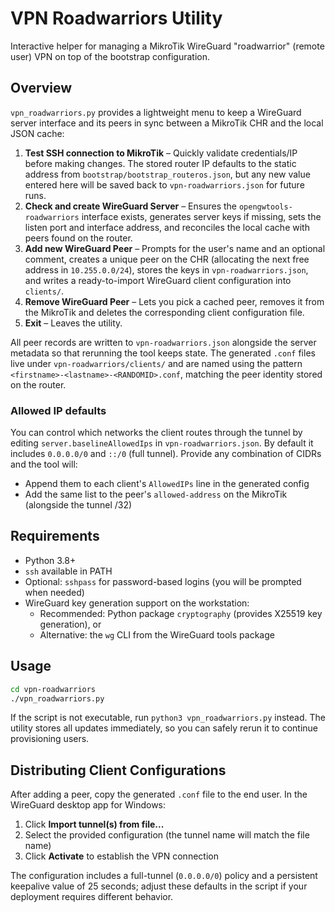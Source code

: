 # VPN Roadwarriors Utility

Interactive helper for managing a MikroTik WireGuard "roadwarrior" (remote user) VPN on top of the bootstrap configuration.

## Overview

`vpn_roadwarriors.py` provides a lightweight menu to keep a WireGuard server interface and its peers in sync between a MikroTik CHR and the local JSON cache:

1. **Test SSH connection to MikroTik** – Quickly validate credentials/IP before making changes. The stored router IP defaults to the static address from `bootstrap/bootstrap_routeros.json`, but any new value entered here will be saved back to `vpn-roadwarriors.json` for future runs.
2. **Check and create WireGuard Server** – Ensures the `opengwtools-roadwarriors` interface exists, generates server keys if missing, sets the listen port and interface address, and reconciles the local cache with peers found on the router.
3. **Add new WireGuard Peer** – Prompts for the user's name and an optional comment, creates a unique peer on the CHR (allocating the next free address in `10.255.0.0/24`), stores the keys in `vpn-roadwarriors.json`, and writes a ready-to-import WireGuard client configuration into `clients/`.
4. **Remove WireGuard Peer** – Lets you pick a cached peer, removes it from the MikroTik and deletes the corresponding client configuration file.
5. **Exit** – Leaves the utility.

All peer records are written to `vpn-roadwarriors.json` alongside the server metadata so that rerunning the tool keeps state. The generated `.conf` files live under `vpn-roadwarriors/clients/` and are named using the pattern `<firstname>-<lastname>-<RANDOMID>.conf`, matching the peer identity stored on the router.

### Allowed IP defaults

You can control which networks the client routes through the tunnel by editing `server.baselineAllowedIps` in `vpn-roadwarriors.json`. By default it includes `0.0.0.0/0` and `::/0` (full tunnel). Provide any combination of CIDRs and the tool will:

- Append them to each client's `AllowedIPs` line in the generated config
- Add the same list to the peer's `allowed-address` on the MikroTik (alongside the tunnel /32)

## Requirements

- Python 3.8+
- `ssh` available in PATH
- Optional: `sshpass` for password-based logins (you will be prompted when needed)
- WireGuard key generation support on the workstation:
	- Recommended: Python package `cryptography` (provides X25519 key generation), or
	- Alternative: the `wg` CLI from the WireGuard tools package

## Usage

```bash
cd vpn-roadwarriors
./vpn_roadwarriors.py
```

If the script is not executable, run `python3 vpn_roadwarriors.py` instead. The utility stores all updates immediately, so you can safely rerun it to continue provisioning users.

## Distributing Client Configurations

After adding a peer, copy the generated `.conf` file to the end user. In the WireGuard desktop app for Windows:

1. Click **Import tunnel(s) from file...**
2. Select the provided configuration (the tunnel name will match the file name)
3. Click **Activate** to establish the VPN connection

The configuration includes a full-tunnel (`0.0.0.0/0`) policy and a persistent keepalive value of 25 seconds; adjust these defaults in the script if your deployment requires different behavior.
